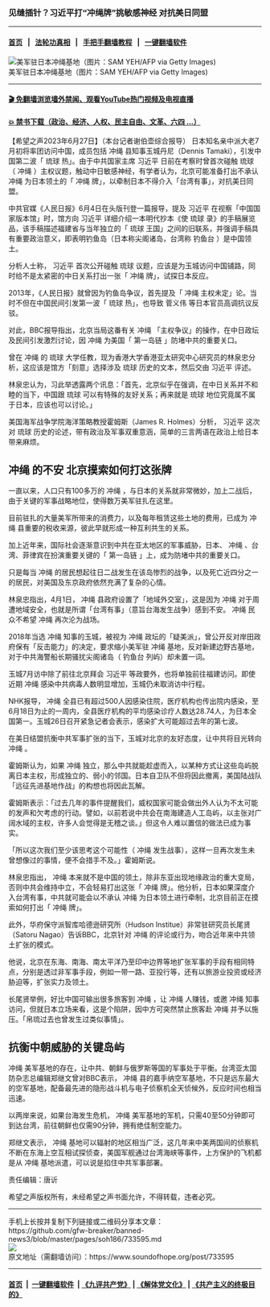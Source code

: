 ### 见缝插针？习近平打“冲绳牌”挑敏感神经 对抗美日同盟
------------------------

#### [首页](https://github.com/gfw-breaker/banned-news3/blob/master/README.md) &nbsp;&nbsp;|&nbsp;&nbsp; [法轮功真相](https://github.com/begood0513/basic/blob/master/README.md)  &nbsp;&nbsp;|&nbsp;&nbsp; [手把手翻墙教程](https://github.com/gfw-breaker/guides/wiki)  &nbsp;&nbsp;|&nbsp;&nbsp; [一键翻墙软件](https://github.com/gfw-breaker/nogfw/blob/master/README.md)  



<div><img alt="美军驻日本冲绳基地（图片：SAM YEH/AFP via Getty Images)" src="https://img.soundofhope.org/2022-08/000-1660230898567.jpg"/>
<br/><figcaption class="caption">
 美军驻日本冲绳基地（图片：SAM YEH/AFP via Getty Images)
</figcaption></div><hr/>

#### [ 🎬  免翻墙浏览墙外禁闻、观看YouTube热门视频及电视直播](https://github.com/gfw-breaker/HelloWorld)

#### [ 💥  禁书下载（政治、经济、人权、民主自由、文革、六四 ...）](https://github.com/gfw-breaker/books/blob/master/README.md)

<div><div class="Content__Wrapper sc-1bvya0-0 elmmKw article_body" data-checkusr="" itemprop="articleBody">
 <div id="post_place_1">
 </div>
 <p class="meta-top">
  <span class="meta">
   【希望之声2023年6月27日】（本台记者谢伯壶综合报导）
  </span>
  日本知名亲中派大老7月初将率团访问中国，成员包括
  <ok href="/term/73510">
   冲绳
  </ok>
  县知事玉城丹尼（Dennis Tamaki），引发中国第二波「
  <ok href="/term/691135">
   琉球
  </ok>
  热」。由于中共国家主席
  <ok href="/term/1063">
   习近平
  </ok>
  日前在考察时曾首次碰触
  <ok href="/term/691135">
   琉球
  </ok>
  （
  <ok href="/term/73510">
   冲绳
  </ok>
  ）主权议题，触动中日敏感神经，有学者认为，北京可能准备打出不承认
  <ok href="/term/73510">
   冲绳
  </ok>
  为日本领土的「
  <ok href="/term/73510">
   冲绳
  </ok>
  牌」，以牵制日本不得介入「台湾有事」，对抗美日同盟。
 </p>
 <p>
  中共官媒《人民日报》6月4日在头版刊登一篇报导，提及
  <ok href="/term/1063">
   习近平
  </ok>
  在视察「中国国家版本馆」时，馆方向
  <ok href="/term/1063">
   习近平
  </ok>
  详细介绍一本明代抄本《使
  <ok href="/term/691135">
   琉球
  </ok>
  录》的手稿展览品，该手稿描述福建省与当年独立的「
  <ok href="/term/691135">
   琉球
  </ok>
  王国」之间的旧联系，并强调手稿具有重要政治意义，即表明钓鱼岛（日本称尖阁诸岛，台湾称
  <ok href="/term/30060">
   钓鱼台
  </ok>
  ）是中国领土。
 </p>
 <p>
  分析人士称，
  <ok href="/term/1063">
   习近平
  </ok>
  首次公开碰触
  <ok href="/term/691135">
   琉球
  </ok>
  议题，应该是为玉城访问中国铺路，同时给不是太紧密的中日关系打出一张「
  <ok href="/term/73510">
   冲绳
  </ok>
  牌」，试探日本反应。
 </p>
 <p>
  2013年，《人民日报》就曾因为钓鱼岛争议，首先提及「
  <ok href="/term/73510">
   冲绳
  </ok>
  主权未定」论。当时不但在中国民间引发第一波「
  <ok href="/term/691135">
   琉球
  </ok>
  热」，也导致
  <ok href="/term/121760">
   菅义伟
  </ok>
  等日本官员高调抗议反驳。
 </p>
 <p>
  对此，BBC报导指出，北京当局这番有关
  <ok href="/term/73510">
   冲绳
  </ok>
  「主权争议」的操作，在中日政坛及民间引发激烈讨论，因
  <ok href="/term/73510">
   冲绳
  </ok>
  为美国「
  <ok href="/term/115086">
   第一岛链
  </ok>
  」防堵中共的重要关口。
 </p>
 <p>
  曾在
  <ok href="/term/73510">
   冲绳
  </ok>
  的
  <ok href="/term/691135">
   琉球
  </ok>
  大学任教，现为香港大学香港亚太研究中心研究员的林泉忠分析，这应该是馆方「刻意」选择涉及
  <ok href="/term/691135">
   琉球
  </ok>
  历史的文本，然后交由
  <ok href="/term/1063">
   习近平
  </ok>
  评述。
 </p>
 <p>
  林泉忠认为，习此举透露两个讯息：「首先，北京似乎在强调，在中日关系并不和睦的当下，中国跟
  <ok href="/term/691135">
   琉球
  </ok>
  可以有特殊的友好关系；再来就是
  <ok href="/term/691135">
   琉球
  </ok>
  地位究竟属不属于日本，应该也可以讨论。」
 </p>
 <p>
  美国海军战争学院海洋策略教授霍姆斯（James R. Holmes）分析，
  <ok href="/term/1063">
   习近平
  </ok>
  这次对
  <ok href="/term/691135">
   琉球
  </ok>
  历史的论述，带有政治及军事双重意涵，简单的三言两语在政治上给日本带来麻烦。
 </p>
 <h2>
  <strong>
   <ok href="/term/73510">
    冲绳
   </ok>
   的不安 北京摸索如何打这张牌
  </strong>
 </h2>
 <p>
  一直以来，人口只有100多万的
  <ok href="/term/73510">
   冲绳
  </ok>
  ，与日本的关系就非常微妙，加上二战后，由于关键的军事战略地位，使得数万美军驻扎在这里。
 </p>
 <p>
  目前驻扎的大量美军所带来的消费力，以及每年租赁这些土地的费用，已成为
  <ok href="/term/73510">
   冲绳
  </ok>
  县重要的税收来源，彼此早就形成一种互利共生的关系。
 </p>
 <p>
  加上近年来，国际社会逐渐意识到中共在亚太地区的军事威胁，日本、
  <ok href="/term/73510">
   冲绳
  </ok>
  、台湾、菲律宾在扮演重要关键的「
  <ok href="/term/115086">
   第一岛链
  </ok>
  」上，成为防堵中共的重要关口。
 </p>
 <p>
  只是每当
  <ok href="/term/73510">
   冲绳
  </ok>
  的居民想起往日二战发生在该岛惨烈的战争，以及死亡近四分之一的居民，对美国及东京政府依然充满了复杂的心情。
 </p>
 <p>
  林泉忠指出，4月1日，
  <ok href="/term/73510">
   冲绳
  </ok>
  县政府设置了「地域外交室」，这是因为
  <ok href="/term/73510">
   冲绳
  </ok>
  对于周遭地域安全，也就是所谓「台湾有事」（意旨台海发生战争）感到不安。
  <ok href="/term/73510">
   冲绳
  </ok>
  民众不希望
  <ok href="/term/73510">
   冲绳
  </ok>
  再次沦为战场。
 </p>
 <p>
  2018年当选
  <ok href="/term/73510">
   冲绳
  </ok>
  知事的玉城，被视为
  <ok href="/term/73510">
   冲绳
  </ok>
  政坛的「疑美派」，曾公开反对岸田政府保有「反击能力」的决定，要求缩小美军驻
  <ok href="/term/73510">
   冲绳
  </ok>
  基地，反对新建边野古基地，对于中共海警船长期骚扰尖阁诸岛（
  <ok href="/term/30060">
   钓鱼台
  </ok>
  列屿）却未置一词。
 </p>
 <p>
  玉城7月访中除了前往北京拜会
  <ok href="/term/1063">
   习近平
  </ok>
  等政要外，也将单独前往福建访问。即使近期
  <ok href="/term/73510">
   冲绳
  </ok>
  感染中共病毒人数明显增加，玉城仍未取消访中行程。
 </p>
 <p>
  NHK报导，
  <ok href="/term/73510">
   冲绳
  </ok>
  全县已有超过500人因感染住院，医疗机构也传出院内感染，至6月18日为止的一周内，全县医疗机构的平均感染诊疗人数达28.74人，为日本全国第一。玉城26日召开紧急记者会表示，感染扩大可能超过去年的第七波。
 </p>
 <p>
  在美日结盟抗衡中共军事扩张的当下，玉城对北京的友好态度，让中共将目光转向
  <ok href="/term/73510">
   冲绳
  </ok>
  。
 </p>
 <p>
  霍姆斯认为，如果
  <ok href="/term/73510">
   冲绳
  </ok>
  独立，那么中共就能趁虚而入，以某种方式让这些岛屿脱离日本主权，形成独立的、弱小的邻国。日本自卫队不但将因此撤离，美国陆战队「远征先进基地作战」的构想也将因此瓦解。
 </p>
 <p>
  霍姆斯表示：「过去几年的事件提醒我们，威权国家可能会做出外人认为不太可能的发声和欠考虑的行动。譬如，以前若说中共会在南海建造人工岛屿，以主张对广阔水域的主权，许多人会觉得是无稽之谈。」但这令人难以置信的做法已成为事实。
 </p>
 <p>
  「所以这次我们至少该思考这个可能性（
  <ok href="/term/73510">
   冲绳
  </ok>
  发生战事），这样一旦再次发生未曾想像过的事情，便不会措手不及。」霍姆斯说。
 </p>
 <p>
  林泉忠指出，
  <ok href="/term/73510">
   冲绳
  </ok>
  本来就不是中国的领土，除非东亚出现地缘政治的重大变局，否则中共会维持中立，不会轻易打出这张「
  <ok href="/term/73510">
   冲绳
  </ok>
  牌」。他分析，日本如果深度介入台湾有事，中共就可能会以不承认
  <ok href="/term/73510">
   冲绳
  </ok>
  为日本领土进行牵制，北京目前正在摸索如何打出「
  <ok href="/term/73510">
   冲绳
  </ok>
  牌」。
 </p>
 <p>
  此外，华府保守派智库哈德逊研究所（Hudson Institue）非常驻研究员长尾贤（Satoru Nagao）告诉BBC，北京针对
  <ok href="/term/73510">
   冲绳
  </ok>
  的评论或行为，吻合近年来中共领土扩张的模式。
 </p>
 <p>
  他说，北京在东海、南海、南太平洋乃至印中边界等地扩张军事的手段有相同特点，分别是透过非军事手段，例如一带一路、亚投行等，还有以旅游业投资或经济胁迫等，扩张实力及领土。
 </p>
 <p>
  长尾贤举例，好比中国可输出很多旅客到
  <ok href="/term/73510">
   冲绳
  </ok>
  ，让
  <ok href="/term/73510">
   冲绳
  </ok>
  人赚钱，或邀
  <ok href="/term/73510">
   冲绳
  </ok>
  知事访问，但就日本立场来看，这是个陷阱，因中方可突然禁止旅客赴
  <ok href="/term/73510">
   冲绳
  </ok>
  并予以施压。「帛琉过去也曾发生过类似事情」。
 </p>
 <h2>
  <strong>
   抗衡中朝威胁的关键岛屿
  </strong>
 </h2>
 <p>
  <ok href="/term/73510">
   冲绳
  </ok>
  美军基地的存在，让中共、朝鲜与俄罗斯等国的军事处于平衡。台湾亚太国防杂志总编辑郑继文曾对BBC表示，
  <ok href="/term/73510">
   冲绳
  </ok>
  县的嘉手纳空军基地，不只是远东最大的空军基地，配备最先进的隐形战斗机与电子侦察机全天侦候外，反应时间也相当迅速。
 </p>
 <p>
  以两岸来说，如果台海发生危机，
  <ok href="/term/73510">
   冲绳
  </ok>
  美军基地的军机，只需40至50分钟即可到达台湾，前往朝鲜也仅需90分钟，拥有绝佳制空能力。
 </p>
 <p>
  郑继文表示，
  <ok href="/term/73510">
   冲绳
  </ok>
  基地可以辐射的地区相当广泛，这几年来中美两国间的侦察机不断在东海上空互相试探侦查，美国军舰通过台湾海峡等事件，上方保护的飞机都是从
  <ok href="/term/73510">
   冲绳
  </ok>
  基地派遣，可以说是掐住中共军事部署。
 </p>
 <p class="meta-btm">
  责任编辑：唐䜣
 </p>
 <p class="meta-btm">
  希望之声版权所有，未经希望之声书面允许，不得转载，违者必究。
 </p>
</div>
</div>
<hr/>
手机上长按并复制下列链接或二维码分享本文章：<br/>
https://github.com/gfw-breaker/banned-news3/blob/master/pages/soh186/733595.md <br/>
<a href='https://github.com/gfw-breaker/banned-news3/blob/master/pages/soh186/733595.md'><img src='https://github.com/gfw-breaker/banned-news3/blob/master/pages/soh186/733595.md.png'/></a> <br/>
原文地址（需翻墙访问）：https://www.soundofhope.org/post/733595


------------------------
#### [首页](https://github.com/gfw-breaker/banned-news3/blob/master/README.md) &nbsp;|&nbsp; [一键翻墙软件](https://github.com/gfw-breaker/nogfw/blob/master/README.md) &nbsp;| [《九评共产党》](https://github.com/gfw-breaker/9ping.md/blob/master/README.md#九评之一评共产党是什么) | [《解体党文化》](https://github.com/gfw-breaker/jtdwh.md/blob/master/README.md) | [《共产主义的终极目的》](https://github.com/gfw-breaker/gczydzjmd.md/blob/master/README.md)


<img src='http://gfw-breaker.win/banned-news3/pages/soh186/733595.md' width='0px' height='0px'/>